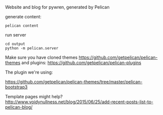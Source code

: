 Website and blog for pywren, generated by Pelican

generate content:
```
pelican content
```

run server
```
cd output
python -m pelican.server
```

Make sure you have cloned themes
https://github.com/getpelican/pelican-themes
and plugins:
https://github.com/getpelican/pelican-plugins

The plugin we're using:

https://github.com/getpelican/pelican-themes/tree/master/pelican-bootstrap3

Template pages might help? 
http://www.voidynullness.net/blog/2015/06/25/add-recent-posts-list-to-pelican-blog/
